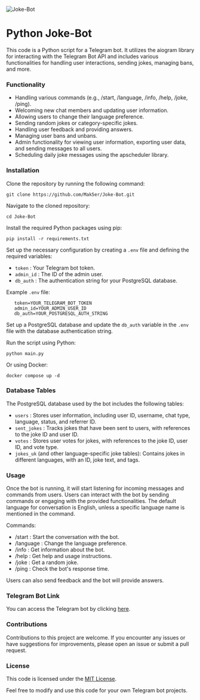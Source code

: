 ![Joke-Bot](https://socialify.git.ci/Mak5er/Joke-Bot/image?description=1&font=Inter&language=1&name=1&pattern=Plus&theme=Auto)
# Python Joke-Bot

This code is a Python script for a Telegram bot. It utilizes the aiogram library for interacting with the Telegram Bot
API and includes various functionalities for handling user interactions, sending jokes, managing bans, and more.

### Functionality

- Handling various commands (e.g., /start, /language, /info, /help, /joke, /ping).
- Welcoming new chat members and updating user information.
- Allowing users to change their language preference.
- Sending random jokes or category-specific jokes.
- Handling user feedback and providing answers.
- Managing user bans and unbans.
- Admin functionality for viewing user information, exporting user data, and sending messages to all users.
- Scheduling daily joke messages using the apscheduler library.

### Installation

Clone the repository by running the following command:

    git clone https://github.com/Mak5er/Joke-Bot.git

Navigate to the cloned repository:

    cd Joke-Bot

Install the required Python packages using pip:

    pip install -r requirements.txt

Set up the necessary configuration by creating a  `.env`  file and defining the required variables:

- `token` : Your Telegram bot token.
- `admin_id` : The ID of the admin user.
- `db_auth` : The authentication string for your PostgreSQL database.


Example  `.env`  file:

       token=YOUR_TELEGRAM_BOT_TOKEN
       admin_id=YOUR_ADMIN_USER_ID
       db_auth=YOUR_POSTGRESQL_AUTH_STRING


Set up a PostgreSQL database and update the  `db_auth`  variable in the  `.env`  file with the database authentication
string.

Run the script using Python:

    python main.py

Or using Docker:
    
    docker compose up -d

### Database Tables

The PostgreSQL database used by the bot includes the following tables:

- `users` : Stores user information, including user ID, username, chat type, language, status, and referrer ID.
- `sent_jokes` : Tracks jokes that have been sent to users, with references to the joke ID and user ID.
- `votes` : Stores user votes for jokes, with references to the joke ID, user ID, and vote type.
- `jokes_uk`  (and other language-specific joke tables): Contains jokes in different languages, with an ID, joke text,
  and tags.

### Usage

Once the bot is running, it will start listening for incoming messages and commands from users. Users can interact with
the bot by sending commands or engaging with the provided functionalities. The default language for conversation is
English, unless a specific language name is mentioned in the command.

Commands:

- /start : Start the conversation with the bot.
- /language : Change the language preference.
- /info : Get information about the bot.
- /help : Get help and usage instructions.
- /joke : Get a random joke.
- /ping : Check the bot's response time.

Users can also send feedback and the bot will provide answers.

### Telegram Bot Link

You can access the Telegram bot by clicking [here](https://t.me/AnekdotyRobot).

### Contributions

Contributions to this project are welcome. If you encounter any issues or have suggestions for improvements, please open
an issue or submit a pull request.

### License

This code is licensed under the [MIT License](https://opensource.org/licenses/MIT).

Feel free to modify and use this code for your own Telegram bot projects.
